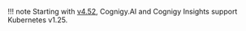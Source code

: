 !!! note
    Starting with [v4.52](https://docs.cognigy.com/release-notes/4.52/), Cognigy.AI and Cognigy Insights support Kubernetes v1.25.
